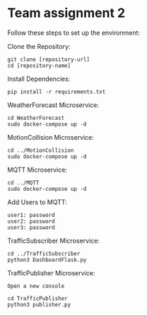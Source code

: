 # Team assignment 2

Follow these steps to set up the environment:

Clone the Repository:

    git clone [repository-url]
    cd [repository-name]

Install Dependencies:

    pip install -r requirements.txt

WeatherForecast Microservice:

    cd WeatherForecast
    sudo docker-compose up -d

MotionCollision Microservice:

    cd ../MotionCollision
    sudo docker-compose up -d

MQTT Microservice:

    cd ../MQTT
    sudo docker-compose up -d

Add Users to MQTT:

    user1: password
    user2: password
    user3: password

TrafficSubscriber Microservice:

    cd ../TrafficSubscriber
    python3 DashboardFlask.py

TrafficPublisher Microservice:

    Open a new console

    cd TrafficPublisher
    python3 publisher.py

